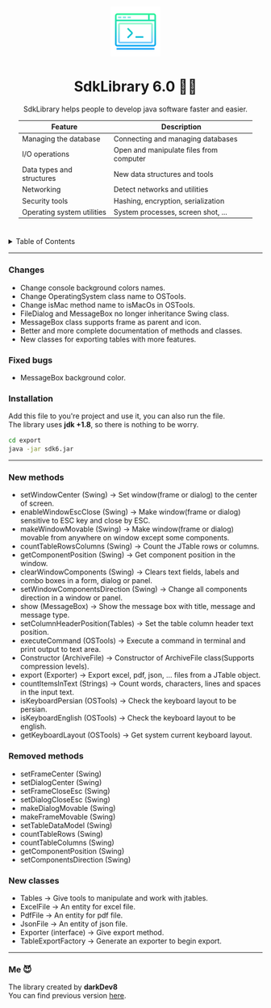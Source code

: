 <div id="top"></div>
<div align="center" style="margin : 20px">
 <img src="/img/api.png" alt="API" width="100px" height="100px">
 
 <h1 style="text-decoration: none"> SdkLibrary 6.0 👑💙 </h1>
 
SdkLibrary helps people to develop java software faster and easier.
</br>


Feature | Description
------------ | ------------
Managing the database | Connecting and managing databases
I/O operations | Open and manipulate files from computer
Data types and structures | New data structures and tools
Networking | Detect networks and utilities
Security tools | Hashing, encryption, serialization 
Operating system utilities | System processes, screen shot, ...
 
</div>

</br>

<details>
  <summary>Table of Contents</summary>
  <ul>
    <li><a href="#changes">Changes</a></li>
    <li><a href="#fixed-bugs">Fixed bugs</a></li>
    <li><a href="#installation">Installation</a></li>
    <li><a href="#new-methods">New methods</a></li>
    <li><a href="#removed-methods">Removed methods</a></li>
    <li><a href="#new-classes">New classes</a></li>
  </ul>
</details>

-----------

### Changes
* Change console background colors names.
* Change OperatingSystem class name to OSTools.
* Change isMac method name to isMacOs in OSTools.
* FileDialog and MessageBox no longer inheritance Swing class.
* MessageBox class supports frame as parent and icon.
* Better and more complete documentation of methods and classes.
* New classes for exporting tables with more features.

### Fixed bugs
* MessageBox background color.

### Installation
Add this file to you're project and use it, you can also run the file. </br>
The library uses **jdk +1.8**, so there is nothing to be worry.

 ```sh
 cd export
 java -jar sdk6.jar
 ```
-----------
### New methods
* setWindowCenter (Swing)					-> Set window(frame or dialog) to the center of screen.
* enableWindowEscClose (Swing)				-> Make window(frame or dialog) sensitive to ESC key and close by ESC.
* makeWindowMovable (Swing)					-> Make window(frame or dialog) movable from anywhere on window except some components.
* countTableRowsColumns (Swing)				-> Count the JTable rows or columns.
* getComponentPosition (Swing)				-> Get component position in the window.
* clearWindowComponents (Swing)				-> Clears text fields, labels and combo boxes in a form, dialog or panel.
* setWindowComponentsDirection (Swing)		-> Change all components direction in a window or panel.
* show (MessageBox)							-> Show the message box with title, message and message type.
* setColumnHeaderPosition(Tables)			-> Set the table column header text position.
* executeCommand (OSTools)					-> Execute a command in terminal and print output to text area.
* Constructor (ArchiveFile)					-> Constructor of ArchiveFile class(Supports compression levels).
* export (Exporter)							-> Export excel, pdf, json, ... files from a JTable object.
* countItemsInText	(Strings)				-> Count words, characters, lines and spaces in the input text.
* isKeyboardPersian	(OSTools)				-> Check the keyboard layout to be persian.
* isKeyboardEnglish (OSTools)				-> Check the keyboard layout to be english.
* getKeyboardLayout	(OSTools)				-> Get system current keyboard layout.

### Removed methods
* setFrameCenter (Swing)
* setDialogCenter (Swing)
* setFrameCloseEsc (Swing)
* setDialogCloseEsc (Swing)
* makeDialogMovable (Swing)
* makeFrameMovable (Swing)
* setTableDataModel (Swing)
* countTableRows (Swing)
* countTableColumns (Swing)
* getComponentPosition (Swing)
* setComponentsDirection (Swing)

### New classes
* Tables				-> Give tools to manipulate and work with jtables.
* ExcelFile				-> An entity for excel file.
* PdfFile				-> An entity for pdf file.
* JsonFile				-> An entity of json file.
* Exporter (interface)	-> Give export method.
* TableExportFactory	-> Generate an exporter to begin export.</br>
-----------

### Me 😈
The library created by **darkDev8** </br>
You can find previous version [here](https://github.com/mahdiDedsec/SdkLibrary-5.1.git).
